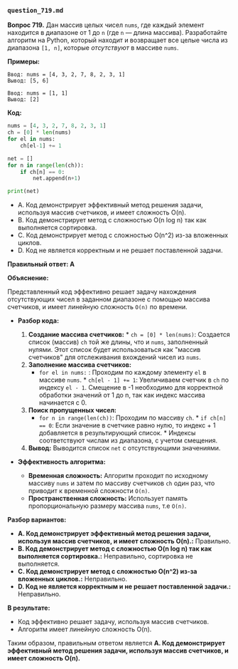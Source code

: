 ### `question_719.md`

**Вопрос 719.** Дан массив целых чисел `nums`, где каждый элемент находится в диапазоне от 1 до `n` (где `n` — длина массива). Разработайте алгоритм на Python, который находит и возвращает все целые числа из диапазона `[1, n]`, которые *отсутствуют* в массиве `nums`.

**Примеры:**
```
Ввод: nums = [4, 3, 2, 7, 8, 2, 3, 1]
Вывод: [5, 6]

Ввод: nums = [1, 1]
Вывод: [2]
```
**Код:**
```python
nums = [4, 3, 2, 7, 8, 2, 3, 1]
ch = [0] * len(nums)
for el in nums:
    ch[el-1] += 1

net = []
for n in range(len(ch)):
    if ch[n] == 0:
        net.append(n+1)

print(net)
```

- A. Код демонстрирует эффективный метод решения задачи, используя массив счетчиков, и имеет сложность O(n).
- B. Код демонстрирует метод с сложностью O(n log n) так как  выполняется сортировка.
-  C.  Код демонстрирует метод с сложностью O(n^2) из-за вложенных циклов.
-  D.  Код не является корректным и не решает поставленной задачи.

**Правильный ответ: A**

**Объяснение:**

Представленный код эффективно решает задачу нахождения отсутствующих чисел в заданном диапазоне с помощью массива счетчиков, и имеет линейную сложность `O(n)` по времени.

* **Разбор кода:**
    1.  **Создание массива счетчиков:**
       *  `ch = [0] * len(nums)`: Создается список (массив) `ch` той же длины, что и `nums`, заполненный нулями. Этот список будет использоваться как "массив счетчиков"  для отслеживания вхождений чисел из `nums`.
    2.  **Заполнение массива счетчиков:**
        *   `for el in nums:` :  Проходим по каждому элементу `el` в массиве `nums`.
       *   `ch[el - 1] += 1`:  Увеличиваем счетчик в `ch` по индексу `el - 1`.  Смещение в  -1  необходимо для корректной обработки значений от 1 до n, так как индекс массива начинается с 0.
    3.  **Поиск пропущенных чисел:**
        *   `for n in range(len(ch))`: Проходим по  массиву  `ch`.
       *   `if ch[n] == 0`:  Если  значение в счетчике  равно нулю, то  индекс + 1 добавляется в результирующий список.
       *   Индексы соответствуют числам из диапазона, с учетом смещения.
    4.  **Вывод:**  Выводится список  `net` с отсутствующими значениями.

*   **Эффективность алгоритма:**
    *   **Временная сложность:** Алгоритм проходит по исходному массиву `nums`  и затем по массиву счетчиков `ch`  один раз, что приводит к временной сложности `O(n)`.
    *  **Пространственная сложность:** Использует память пропорциональную размеру массива `nums`, т.е  `O(n)`.

**Разбор вариантов:**
*  **A. Код демонстрирует эффективный метод решения задачи, используя массив счетчиков, и имеет сложность O(n).:** Правильно.
*  **B. Код демонстрирует метод с сложностью O(n log n) так как  выполняется сортировка.:** Неправильно, сортировка не выполняется.
*   **C. Код демонстрирует метод с сложностью O(n^2) из-за вложенных циклов.:** Неправильно.
*   **D. Код не является корректным и не решает поставленной задачи.:** Неправильно.

**В результате:**
*   Код эффективно решает задачу, используя массив счетчиков.
*   Алгоритм имеет линейную сложность O(n).

Таким образом, правильным ответом является **A. Код демонстрирует эффективный метод решения задачи, используя массив счетчиков, и имеет сложность O(n).**
